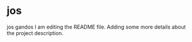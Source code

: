 # jos
jos gandos
I am editing the README file. Adding some more details about the project description.
